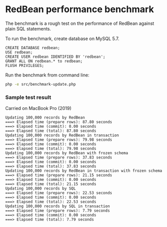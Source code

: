 # RedBean performance benchmark

The benchmark is a rough test on the performance of RedBean against plain SQL statements.

To run the benchmark, create database on MySQL 5.7.
```
CREATE DATABASE redbean;
USE redbean;
CREATE USER redbean IDENTIFIED BY 'redbean';
GRANT ALL ON redbean.* to redbean;
FLUSH PRIVILEGES;
```

Run the benchmark from command line:

```bash
php -e src/benchmark-update.php
```

### Sample test result
Carried on MacBook Pro (2019)
```
Updating 100,000 records by RedBean
===> Elapsed time (prepare rows): 87.80 seconds
===> Elapsed time (commit): 0.00 seconds
===> Elapsed time (total): 87.80 seconds
Updating 100,000 records by RedBean in transaction
===> Elapsed time (prepare rows): 79.98 seconds
===> Elapsed time (commit): 0.00 seconds
===> Elapsed time (total): 79.98 seconds
Updating 100,000 records by RedBean with frozen schema
===> Elapsed time (prepare rows): 37.83 seconds
===> Elapsed time (commit): 0.00 seconds
===> Elapsed time (total): 37.83 seconds
Updating 100,000 records by RedBean in transaction with frozen schema
===> Elapsed time (prepare rows): 21.15 seconds
===> Elapsed time (commit): 0.00 seconds
===> Elapsed time (total): 21.15 seconds
Updating 100,000 records by SQL
===> Elapsed time (prepare rows): 22.53 seconds
===> Elapsed time (commit): 0.00 seconds
===> Elapsed time (total): 22.53 seconds
Updating 100,000 records by SQL in transaction
===> Elapsed time (prepare rows): 7.79 seconds
===> Elapsed time (commit): 0.00 seconds
===> Elapsed time (total): 7.79 seconds
```
